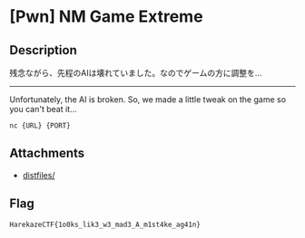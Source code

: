 # [Pwn] NM Game Extreme
## Description
残念ながら、先程のAIは壊れていました。なのでゲームの方に調整を…

---

Unfortunately, the AI is broken. So, we made a little tweak on the game so you can't beat it...

`nc {URL} {PORT}`

## Attachments
- [distfiles/](distfiles/)

## Flag
```
HarekazeCTF{1o0ks_lik3_w3_mad3_A_m1st4ke_ag41n}
```
